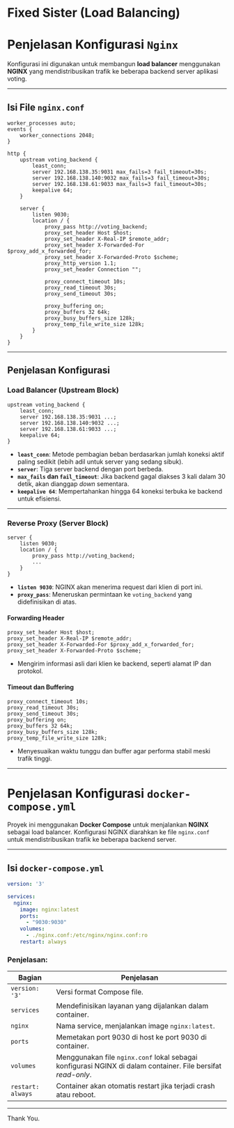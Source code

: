 # Fixed Sister (Load Balancing)

# Penjelasan Konfigurasi `Nginx`

Konfigurasi ini digunakan untuk membangun **load balancer** menggunakan **NGINX** yang mendistribusikan trafik ke beberapa backend server aplikasi voting.

---

## Isi File `nginx.conf`

```nginx
worker_processes auto;
events {
    worker_connections 2048;
}

http {
    upstream voting_backend {
        least_conn;
        server 192.168.138.35:9031 max_fails=3 fail_timeout=30s;
        server 192.168.138.140:9032 max_fails=3 fail_timeout=30s;
        server 192.168.138.61:9033 max_fails=3 fail_timeout=30s;
        keepalive 64;
    }

    server {
        listen 9030;
        location / {
            proxy_pass http://voting_backend;
            proxy_set_header Host $host;
            proxy_set_header X-Real-IP $remote_addr;
            proxy_set_header X-Forwarded-For $proxy_add_x_forwarded_for;
            proxy_set_header X-Forwarded-Proto $scheme;
            proxy_http_version 1.1;
            proxy_set_header Connection "";

            proxy_connect_timeout 10s;
            proxy_read_timeout 30s;
            proxy_send_timeout 30s;

            proxy_buffering on;
            proxy_buffers 32 64k;
            proxy_busy_buffers_size 128k;
            proxy_temp_file_write_size 128k;
        }
    }
}
```

---

## Penjelasan Konfigurasi

### Load Balancer (Upstream Block)

```nginx
upstream voting_backend {
    least_conn;
    server 192.168.138.35:9031 ...;
    server 192.168.138.140:9032 ...;
    server 192.168.138.61:9033 ...;
    keepalive 64;
}
```

* **`least_conn`**: Metode pembagian beban berdasarkan jumlah koneksi aktif paling sedikit (lebih adil untuk server yang sedang sibuk).
* **`server`**: Tiga server backend dengan port berbeda.
* **`max_fails` dan `fail_timeout`**: Jika backend gagal diakses 3 kali dalam 30 detik, akan dianggap *down* sementara.
* **`keepalive 64`**: Mempertahankan hingga 64 koneksi terbuka ke backend untuk efisiensi.

---

### Reverse Proxy (Server Block)

```nginx
server {
    listen 9030;
    location / {
        proxy_pass http://voting_backend;
        ...
    }
}
```

* **`listen 9030`**: NGINX akan menerima request dari klien di port ini.
* **`proxy_pass`**: Meneruskan permintaan ke `voting_backend` yang didefinisikan di atas.

#### Forwarding Header

```nginx
proxy_set_header Host $host;
proxy_set_header X-Real-IP $remote_addr;
proxy_set_header X-Forwarded-For $proxy_add_x_forwarded_for;
proxy_set_header X-Forwarded-Proto $scheme;
```

* Mengirim informasi asli dari klien ke backend, seperti alamat IP dan protokol.

#### Timeout dan Buffering

```nginx
proxy_connect_timeout 10s;
proxy_read_timeout 30s;
proxy_send_timeout 30s;
proxy_buffering on;
proxy_buffers 32 64k;
proxy_busy_buffers_size 128k;
proxy_temp_file_write_size 128k;
```

* Menyesuaikan waktu tunggu dan buffer agar performa stabil meski trafik tinggi.

---

# Penjelasan Konfigurasi `docker-compose.yml`

Proyek ini menggunakan **Docker Compose** untuk menjalankan **NGINX** sebagai load balancer. Konfigurasi NGINX diarahkan ke file `nginx.conf` untuk mendistribusikan trafik ke beberapa backend server.

---

## Isi `docker-compose.yml`

```yaml
version: '3'

services:
  nginx:
    image: nginx:latest
    ports:
      - "9030:9030"
    volumes:
      - ./nginx.conf:/etc/nginx/nginx.conf:ro
    restart: always
```

### Penjelasan:

| Bagian            | Penjelasan                                                                                                   |
| ----------------- | ------------------------------------------------------------------------------------------------------------ |
| `version: '3'`    | Versi format Compose file.                                                                                   |
| `services`        | Mendefinisikan layanan yang dijalankan dalam container.                                                      |
| `nginx`           | Nama service, menjalankan image `nginx:latest`.                                                              |
| `ports`           | Memetakan port 9030 di host ke port 9030 di container.                                                       |
| `volumes`         | Menggunakan file `nginx.conf` lokal sebagai konfigurasi NGINX di dalam container. File bersifat *read-only*. |
| `restart: always` | Container akan otomatis restart jika terjadi crash atau reboot.                                              |

---

Thank You.

